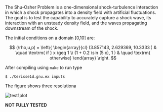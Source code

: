 The Shu-Osher Problem is a one-dimensional shock-turbulence interaction in which a shock propagates into a density field with artificial fluctuations. The goal is to test the capability to accurately capture a shock wave, its interaction with an unsteady density field, and the waves propagating downstream of the shock.

The initial conditions on a domain [0,10] are:


$$
(\rho,u,p)  = \left\{ 
    \begin{array}{cl}
      (3.857143, 2.629369, 10.3333 ) & \quad \textrm{ if } x \geq 1 \\
      (1 + 0.2 \sin (5 x), 1 ) & \quad \textrm{ otherwise}
    \end{array}  
    \right.
$$

After compiling using `make` to run type
```
$ ./Cerisse1d.gnu.ex inputs
```

The figure shows three resolutiona

![test1plot](images/Test4_compare_grid.png)

**NOT FULLY TESTED**


